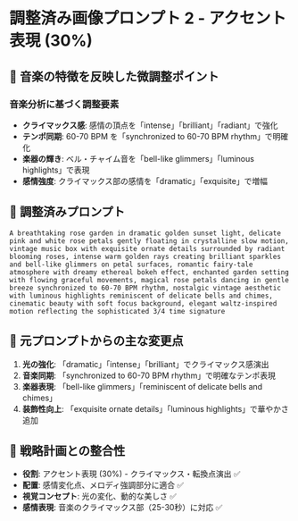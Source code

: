 # 調整済み画像プロンプト 2 - アクセント表現 (30%)

## 🎵 音楽の特徴を反映した微調整ポイント

### 音楽分析に基づく調整要素
- **クライマックス感**: 感情の頂点を「intense」「brilliant」「radiant」で強化
- **テンポ同期**: 60-70 BPM を「synchronized to 60-70 BPM rhythm」で明確化
- **楽器の輝き**: ベル・チャイム音を「bell-like glimmers」「luminous highlights」で表現
- **感情強度**: クライマックス部の感情を「dramatic」「exquisite」で増幅

## 📝 調整済みプロンプト

```
A breathtaking rose garden in dramatic golden sunset light, delicate pink and white rose petals gently floating in crystalline slow motion, vintage music box with exquisite ornate details surrounded by radiant blooming roses, intense warm golden rays creating brilliant sparkles and bell-like glimmers on petal surfaces, romantic fairy-tale atmosphere with dreamy ethereal bokeh effect, enchanted garden setting with flowing graceful movements, magical rose petals dancing in gentle breeze synchronized to 60-70 BPM rhythm, nostalgic vintage aesthetic with luminous highlights reminiscent of delicate bells and chimes, cinematic beauty with soft focus background, elegant waltz-inspired motion reflecting the sophisticated 3/4 time signature
```

## 🔄 元プロンプトからの主な変更点

1. **光の強化**: 「dramatic」「intense」「brilliant」でクライマックス感演出
2. **音楽同期**: 「synchronized to 60-70 BPM rhythm」で明確なテンポ表現
3. **楽器表現**: 「bell-like glimmers」「reminiscent of delicate bells and chimes」
4. **装飾性向上**: 「exquisite ornate details」「luminous highlights」で華やかさ追加

## 🎯 戦略計画との整合性

- **役割**: アクセント表現 (30%) - クライマックス・転換点演出 ✅
- **配置**: 感情変化点、メロディ強調部分に適合 ✅
- **視覚コンセプト**: 光の変化、動的な美しさ ✅
- **感情表現**: 音楽のクライマックス部（25-30秒）に対応 ✅
